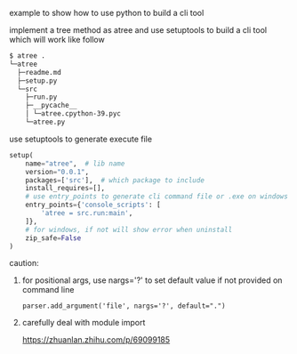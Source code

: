 example to show how to use python to build a cli tool

implement a tree method as atree and use setuptools to build a cli tool which will work like follow
```bash
$ atree . 
└─atree
  ├─readme.md
  ├─setup.py
  └─src
    ├─run.py
    ├─__pycache__
    │ └─atree.cpython-39.pyc
    └─atree.py
```

use setuptools to generate execute file
```python
setup(
    name="atree",  # lib name
    version="0.0.1",
    packages=['src'],  # which package to include
    install_requires=[],
    # use entry_points to generate cli command file or .exe on windows
    entry_points={'console_scripts': [
        'atree = src.run:main',
    ]},
    # for windows, if not will show error when uninstall
    zip_safe=False
)
```


caution:

1. for positional args, use nargs='?' to set default value if not provided on command line
   
    `parser.add_argument('file', nargs='?', default=".")`

2. carefully deal with module import
   
    https://zhuanlan.zhihu.com/p/69099185

